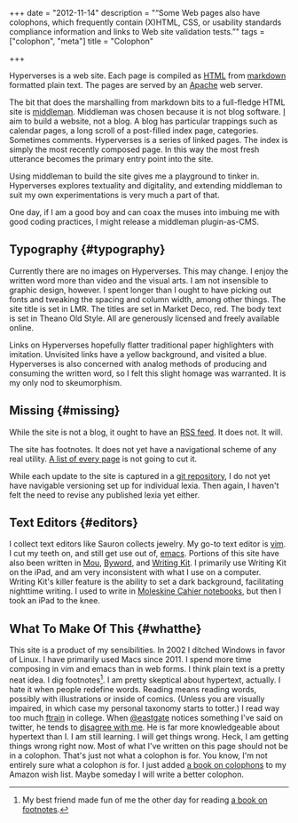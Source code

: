 +++
date = "2012-11-14"
description = "“Some Web pages also have colophons, which frequently contain (X)HTML, CSS, or usability standards compliance information and links to Web site validation tests.”"
tags = ["colophon", "meta"]
title = "Colophon"

+++

Hyperverses is a web site. Each page is compiled as [HTML](http://www.w3.org/html/) from [markdown](http://daringfireball.net/projects/markdown/) formatted plain text. The pages are served by an [Apache](http://httpd.apache.org) web server.

The bit that does the marshalling from markdown bits to a full-fledge HTML site is [middleman](http://middlemanapp.com). Middleman was chosen because it is not blog software. [I](http://pfhawkins.com) aim to build a website, not a blog. A blog has particular trappings such as calendar pages, a long scroll of a post-filled index page, categories. Sometimes comments. Hyperverses is a series of linked pages. The index is simply the most recently composed page. In this way the most fresh utterance becomes the primary entry point into the site.

Using middleman to build the site gives me a playground to tinker in. Hyperverses explores textuality and digitality, and extending middleman to suit my own experimentations is very much a part of that.

One day, if I am a good boy and can coax the muses into imbuing me with good coding practices, I might release a middleman plugin-as-CMS.

## Typography {#typography}

Currently there are no images on Hyperverses. This may change. I enjoy the written word more than video and the visual arts. I am not insensible to graphic design, however. I spent longer than I ought to have picking out fonts and tweaking the spacing and column width, among other things. The site title is set in LMR. The titles are set in Market Deco, red. The body text is set in Theano Old Style. All are generously licensed and freely available online.

Links on Hyperverses hopefully flatter traditional paper highlighters with imitation. Unvisited links have a yellow background, and visited a blue. Hyperverses is also concerned with analog methods of producing and consuming the written word, so I felt this slight homage was warranted. It is my only nod to skeumorphism.

## Missing {#missing}

While the site is not a blog, it ought to have an [RSS feed](http://www.whatisrss.com). It does not. It will.

The site has footnotes. It does not yet have a navigational scheme of any real utility. [A list of every page](/biglist.html) is not going to cut it.

While each update to the site is captured in a [git repository](https://github.com/pfhawkins/hyperverses-site), I do not yet have navigable versioning set up for individual lexia. Then again, I haven't felt the need to revise any published lexia yet either.

## Text Editors {#editors}

I collect text editors like Sauron collects jewelry. My go-to text editor is [vim](http://www.vim.org). I cut my teeth on, and still get use out of, [emacs](http://www.gnu.org/software/emacs/). Portions of this site have also been written in [Mou](http://mouapp.com), [Byword](http://bywordapp.com), and [Writing Kit](https://itunes.apple.com/us/app/writing-kit-research-write/id426208994?mt=8). I primarily use Writing Kit on the iPad, and am very inconsistent with what I use on a computer. Writing Kit's killer feature is the ability to set a dark background, facilitating nighttime writing. I used to write in [Moleskine Cahier notebooks](http://www.amazon.com/gp/product/8883704940/ref=as_li_ss_tl?ie=UTF8&camp=1789&creative=390957&creativeASIN=8883704940&linkCode=as2&tag=phawkcom-20), but then I took an iPad to the knee.

## What To Make Of This {#whatthe}

This site is a product of my sensibilities. In 2002 I ditched Windows in favor of Linux. I have primarily used Macs since 2011. I spend more time composing in vim and emacs than in web forms. I think plain text is a pretty neat idea. I dig footnotes[^dig-it]. I am pretty skeptical about hypertext, actually. I hate it when people redefine words. Reading means reading words, possibly with illustrations or inside of comics. (Unless you are visually impaired, in which case my personal taxonomy starts to totter.) I read way too much [ftrain](http://www.ftrain.com) in college. When [@eastgate](http://twitter.com/eastgate) notices something I've said on twitter, he tends to [disagree with me](http://twitter.com/eastgate/status/259712311189721088). He is far more knowledgeable about hypertext than I. I am still learning. I will get things wrong. Heck, I am getting things wrong right now. Most of what I've written on this page should not be in a colophon. That's just not what a colophon is for. You know, I'm not entirely sure what a colophon *is* for. I just added [a book on colophons](http://www.amazon.com/gp/product/1178571610/ref=as_li_ss_tl?ie=UTF8&camp=1789&creative=390957&creativeASIN=1178571610&linkCode=as2&tag=phawkcom-20) to my Amazon wish list. Maybe someday I will write a better colophon.

[^dig-it]: My best friend made fun of me the other day for reading [a book on footnotes](http://www.amazon.com/gp/product/0674307607/ref=as_li_ss_tl?ie=UTF8&camp=1789&creative=390957&creativeASIN=0674307607&linkCode=as2&tag=phawkcom-20).
